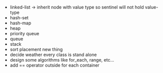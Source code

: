 - linked-list -> inherit node with value type so sentinel will not hold value-type
- hash-set
- hash-map
- heap
- priority queue
- queue
- stack
- sort placement new thing
- decide weather every class is stand alone
- design some algorithms like for_each, range, etc...
- add == operator outside for each container